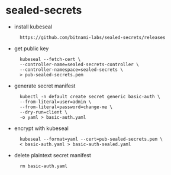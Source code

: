 # sealed-secrets

- install kubeseal 

        https://github.com/bitnami-labs/sealed-secrets/releases
        
- get public key

        kubeseal --fetch-cert \
        --controller-name=sealed-secrets-controller \
        --controller-namespace=sealed-secrets \
        > pub-sealed-secrets.pem

- generate secret manifest

        kubectl -n default create secret generic basic-auth \
        --from-literal=user=admin \
        --from-literal=password=change-me \
        --dry-run=client \
        -o yaml > basic-auth.yaml

- encrypt with kubeseal

        kubeseal --format=yaml --cert=pub-sealed-secrets.pem \
        < basic-auth.yaml > basic-auth-sealed.yaml

- delete plaintext secret manifest

        rm basic-auth.yaml